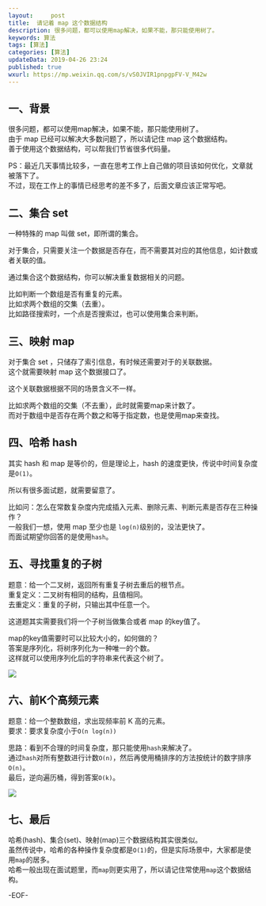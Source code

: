 ```yaml
---   
layout:     post  
title:  请记着 map 这个数据结构  
description: 很多问题，都可以使用map解决，如果不能，那只能使用树了。    
keywords: 算法  
tags: [算法]    
categories: [算法]  
updateData: 2019-04-26 23:24   
published: true 
wxurl: https://mp.weixin.qq.com/s/vS0JVIR1pnpgpFV-V_M42w  
---  
```



## 一、背景  


很多问题，都可以使用map解决，如果不能，那只能使用树了。  
由于 map 已经可以解决大多数问题了，所以请记住 map 这个数据结构。  
善于使用这个数据结构，可以帮我们节省很多代码量。  


PS：最近几天事情比较多，一直在思考工作上自己做的项目该如何优化，文章就被落下了。  
不过，现在工作上的事情已经思考的差不多了，后面文章应该正常写吧。  


## 二、集合 set 


一种特殊的 map 叫做 set，即所谓的集合。  


对于集合，只需要关注一个数据是否存在，而不需要其对应的其他信息，如计数或者关联的值。  


通过集合这个数据结构，你可以解决重复数据相关的问题。  


比如判断一个数组是否有重复的元素。  
比如求两个数组的交集（去重）。  
比如路径搜索时，一个点是否搜索过，也可以使用集合来判断。  


## 三、映射 map


对于集合 set ，只储存了索引信息，有时候还需要对于的关联数据。  
这个就需要映射 map 这个数据接口了。  


这个关联数据根据不同的场景含义不一样。  


比如求两个数组的交集（不去重），此时就需要map来计数了。  
而对于数组中是否存在两个数之和等于指定数，也是使用map来查找。  


## 四、哈希 hash  


其实 hash 和 map 是等价的，但是理论上，hash 的速度更快，传说中时间复杂度是`O(1)`。  


所以有很多面试题，就需要留意了。  


比如问：怎么在常数复杂度内完成插入元素、删除元素、判断元素是否存在三种操作？  
一般我们一想，使用 map 至少也是 `log(n)`级别的，没法更快了。  
而面试期望你回答的是使用`hash`。  


## 五、寻找重复的子树  


题意：给一个二叉树，返回所有重复子树去重后的根节点。  
重复定义：二叉树有相同的结构，且值相同。  
去重定义：重复的子树，只输出其中任意一个。


这道题其实需要我们将一个子树当做集合或者 map 的key值了。  


map的key值需要时可以比较大小的，如何做的？  
答案是序列化，将树序列化为一种唯一的个数。  
这样就可以使用序列化后的字符串来代表这个树了。  


![](https://res2019.tiankonguse.com/images/2019/04/26/set-and-map-001.png)  


## 六、前K个高频元素  


题意：给一个整数数组，求出现频率前 K 高的元素。  
要求：要求复杂度小于`O(n log(n))`  


思路：看到不合理的时间复杂度，那只能使用`hash`来解决了。  
通过`hash`对所有整数进行计数`O(n)`，然后再使用桶排序的方法按统计的数字排序`O(n)`。  
最后，逆向遍历桶，得到答案`O(k)`。  


![](https://res2019.tiankonguse.com/images/2019/04/26/set-and-map-002.png)  



## 七、最后  


哈希(hash)、集合(set)、映射(map)三个数据结构其实很类似。  
虽然传说中，哈希的各种操作复杂度都是`O(1)`的，但是实际场景中，大家都是使用`map`的居多。  
哈希一般出现在面试题里，而`map`则更实用了，所以请记住常使用`map`这个数据结构。  



-EOF-  


